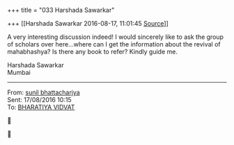 +++
title = "033 Harshada Sawarkar"

+++
[[Harshada Sawarkar	2016-08-17, 11:01:45 [Source](https://groups.google.com/g/bvparishat/c/NPcHTRNM0Hk)]]



A very interesting discussion indeed! I would sincerely like to ask the group of scholars over here...where can I get the information about the revival of mahabhashya? Is there any book to refer? Kindly guide me.  
  
Harshada Sawarkar  
Mumbai

------------------------------------------------------------------------

From: [sunil bhattacharjya]()  
Sent: ‎17/‎08/‎2016 10:15  
To: [BHARATIYA VIDVAT]()





